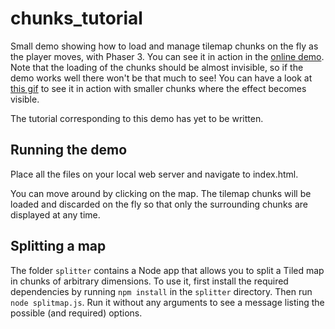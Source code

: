 # chunks_tutorial
Small demo showing how to load and manage tilemap chunks on the fly as the player moves, with Phaser 3. You can see it in action in the [online demo](https://chunks-demo.herokuapp.com/index.html). Note that the loading of the chunks should be almost invisible, so if the demo works well there won't be that much to see! You can have a look at [this gif](http://www.dynetisgames.com/wp-content/uploads/2017/07/test2.gif.pagespeed.ce.ThPirHNwQq.gif) to see it in action with smaller chunks where the effect becomes visible.

The tutorial corresponding to this demo has yet to be written. 

## Running the demo

Place all the files on your local web server and navigate to index.html. 

You can move around by clicking on the map. The tilemap chunks will be loaded and discarded on the fly so that only the surrounding chunks are displayed at any time.

## Splitting a map

The folder `splitter` contains a Node app that allows you to split a Tiled map in chunks of arbitrary dimensions. To use it, first install the required
dependencies by running `npm install` in the `splitter` directory. Then run `node splitmap.js`. Run it without any arguments to see a message listing
the possible (and required) options.
